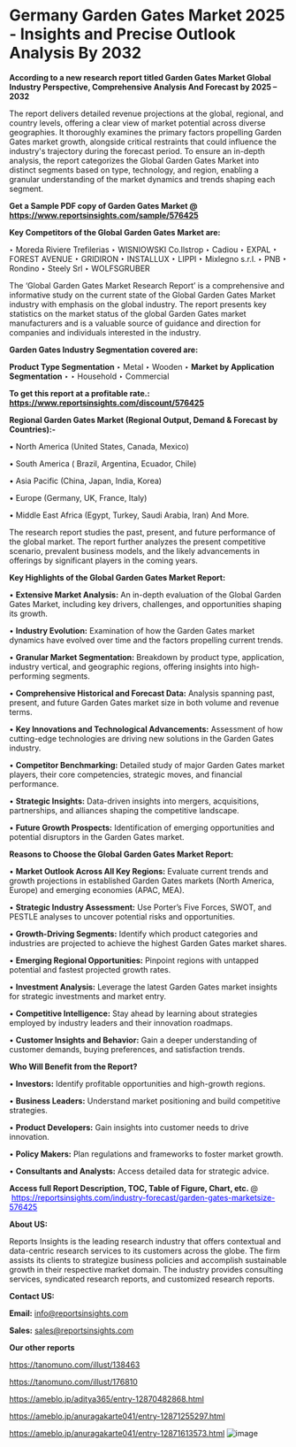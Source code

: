 # Germany Garden Gates Market 2025 - Insights and Precise Outlook Analysis By 2032

<strong>According to a new research report titled Garden Gates Market Global Industry Perspective, Comprehensive Analysis And Forecast by 2025 – 2032</strong>

The report delivers detailed revenue projections at the global, regional, and country levels, offering a clear view of market potential across diverse geographies. It thoroughly examines the primary factors propelling Garden Gates market growth, alongside critical restraints that could influence the industry's trajectory during the forecast period. To ensure an in-depth analysis, the report categorizes the Global Garden Gates Market into distinct segments based on type, technology, and region, enabling a granular understanding of the market dynamics and trends shaping each segment.

<strong>Get a Sample PDF copy of Garden Gates Market </strong><strong>@<a href=https://www.reportsinsights.com/sample/576425 style=color:#0000ff;> https://www.reportsinsights.com/sample/576425</a></strong></font>

<strong>Key Competitors of the Global Garden Gates Market are:</strong>

‣ Moreda Riviere Trefilerias
‣ WISNIOWSKI Co.llstrop
‣ Cadiou
‣ EXPAL
‣ FOREST AVENUE
‣ GRIDIRON
‣ INSTALLUX
‣ LIPPI
‣ Mixlegno s.r.l.
‣ PNB
‣ Rondino
‣ Steely Srl
‣ WOLFSGRUBER

The ‘Global Garden Gates Market Research Report’ is a comprehensive and informative study on the current state of the Global Garden Gates Market industry with emphasis on the global industry. The report presents key statistics on the market status of the global Garden Gates market manufacturers and is a valuable source of guidance and direction for companies and individuals interested in the industry.

<strong>Garden Gates Industry Segmentation covered are:</strong>

<strong>Product Type Segmentation</strong>
‣
Metal
‣ Wooden
‣ 
<strong>Market by Application Segmentation</strong>
‣
‣  Household
‣ Commercial

<strong>To get this report at a profitable rate.: <a href=https://www.reportsinsights.com/discount/576425 style=color:#0000ff;>https://www.reportsinsights.com/discount/576425</a></strong></font>

<strong>Regional Garden Gates Market (Regional Output, Demand &amp; Forecast by Countries):-</strong>

• North America (United States, Canada, Mexico)

• South America ( Brazil, Argentina, Ecuador, Chile)

• Asia Pacific (China, Japan, India, Korea)

• Europe (Germany, UK, France, Italy)

• Middle East Africa (Egypt, Turkey, Saudi Arabia, Iran) And More.

The research report studies the past, present, and future performance of the global market. The report further analyzes the present competitive scenario, prevalent business models, and the likely advancements in offerings by significant players in the coming years.

<strong>Key Highlights of the Global Garden Gates Market Report:</strong>

• <strong>Extensive Market Analysis:</strong> An in-depth evaluation of the Global Garden Gates Market, including key drivers, challenges, and opportunities shaping its growth.

• <strong>Industry Evolution:</strong> Examination of how the Garden Gates market dynamics have evolved over time and the factors propelling current trends.

• <strong>Granular Market Segmentation:</strong> Breakdown by product type, application, industry vertical, and geographic regions, offering insights into high-performing segments.

• <strong>Comprehensive Historical and Forecast Data:</strong> Analysis spanning past, present, and future Garden Gates market size in both volume and revenue terms.

• <strong>Key Innovations and Technological Advancements:</strong> Assessment of how cutting-edge technologies are driving new solutions in the Garden Gates industry.

• <strong>Competitor Benchmarking:</strong> Detailed study of major Garden Gates market players, their core competencies, strategic moves, and financial performance.

• <strong>Strategic Insights:</strong> Data-driven insights into mergers, acquisitions, partnerships, and alliances shaping the competitive landscape.

• <strong>Future Growth Prospects:</strong> Identification of emerging opportunities and potential disruptors in the Garden Gates market.

<strong>Reasons to Choose the Global Garden Gates Market Report:</strong>

• <strong>Market Outlook Across All Key Regions:</strong> Evaluate current trends and growth projections in established Garden Gates markets (North America, Europe) and emerging economies (APAC, MEA).

• <strong>Strategic Industry Assessment:</strong> Use Porter’s Five Forces, SWOT, and PESTLE analyses to uncover potential risks and opportunities.

• <strong>Growth-Driving Segments:</strong> Identify which product categories and industries are projected to achieve the highest Garden Gates market shares.

• <strong>Emerging Regional Opportunities:</strong> Pinpoint regions with untapped potential and fastest projected growth rates.

• <strong>Investment Analysis:</strong> Leverage the latest Garden Gates market insights for strategic investments and market entry.

• <strong>Competitive Intelligence:</strong> Stay ahead by learning about strategies employed by industry leaders and their innovation roadmaps.

• <strong>Customer Insights and Behavior:</strong> Gain a deeper understanding of customer demands, buying preferences, and satisfaction trends.

<strong>Who Will Benefit from the Report?</strong>

• <strong>Investors:</strong> Identify profitable opportunities and high-growth regions.

• <strong>Business Leaders:</strong> Understand market positioning and build competitive strategies.

• <strong>Product Developers:</strong> Gain insights into customer needs to drive innovation.

• <strong>Policy Makers:</strong> Plan regulations and frameworks to foster market growth.

• <strong>Consultants and Analysts:</strong> Access detailed data for strategic advice.
</ul>
<strong>Access full Report Description, TOC, Table of Figure, Chart, etc. </strong>@  <a href=https://reportsinsights.com/industry-forecast/garden-gates-marketsize-576425 style=color:#0000ff;>https://reportsinsights.com/industry-forecast/garden-gates-marketsize-576425</a></font>

<strong><strong>About US</strong>:</strong>

Reports Insights is the leading research industry that offers contextual and data-centric research services to its customers across the globe. The firm assists its clients to strategize business policies and accomplish sustainable growth in their respective market domain. The industry provides consulting services, syndicated research reports, and customized research reports.

<strong>Contact US:</strong>

<p class=""""><b>Email:</b> <a href=mailto:info@reportsinsights.com>info@reportsinsights.com</a></p>
<p class=""""><b>Sales:</b> <a href=mailto:sales@reportsinsights.com>sales@reportsinsights.com</a></p>

<strong>Our other reports</strong>

<a href=https://tanomuno.com/illust/138463>https://tanomuno.com/illust/138463</a>

<a href=https://tanomuno.com/illust/176810>https://tanomuno.com/illust/176810</a>

<a href=https://ameblo.jp/aditya365/entry-12870482868.html>https://ameblo.jp/aditya365/entry-12870482868.html</a>

<a href=https://ameblo.jp/anuragakarte041/entry-12871255297.html>https://ameblo.jp/anuragakarte041/entry-12871255297.html</a>

<a href=https://ameblo.jp/anuragakarte041/entry-12871613573.html>https://ameblo.jp/anuragakarte041/entry-12871613573.html</a>
![image](https://github.com/user-attachments/assets/4fa99795-d726-4b69-b055-4c8f63758eec)
